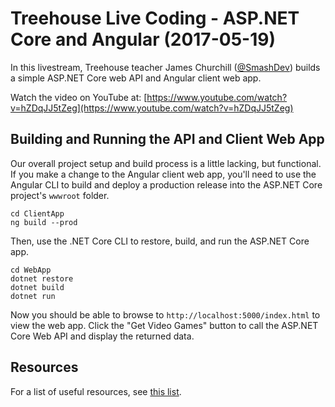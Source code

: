 
# Treehouse Live Coding - ASP.NET Core and Angular (2017-05-19)

In this livestream, Treehouse teacher James Churchill ([@SmashDev](https://twitter.com/SmashDev)) builds a simple ASP.NET Core web API and Angular client web app.

Watch the video on YouTube at: [https://www.youtube.com/watch?v=hZDqJJ5tZeg](https://www.youtube.com/watch?v=hZDqJJ5tZeg)

## Building and Running the API and Client Web App

Our overall project setup and build process is a little lacking, but functional. If you make a change to the Angular client web app, you'll need to use the Angular CLI to build and deploy a production release into the ASP.NET Core project's `wwwroot` folder.

```
cd ClientApp
ng build --prod
```

Then, use the .NET Core CLI to restore, build, and run the ASP.NET Core app.

```
cd WebApp
dotnet restore
dotnet build
dotnet run
```

Now you should be able to browse to `http://localhost:5000/index.html` to view the web app. Click the "Get Video Games" button to call the ASP.NET Core Web API and display the returned data.

## Resources

For a list of useful resources, see [this list](resources.md).
